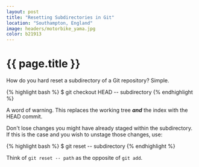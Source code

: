 ```yaml
---
layout: post
title: "Resetting Subdirectories in Git"
location: "Southampton, England"
image: headers/motorbike_yama.jpg
color: b21913
---
```


{{ page.title }}
================

How do you hard reset a subdirectory of a Git repository? Simple.

{% highlight bash %}
$ git checkout HEAD -- subdirectory
{% endhighlight %}

A word of warning. This replaces the working tree ***and*** the index with the HEAD commit. 

Don't lose changes you might have already staged within the subdirectory. If this is the case and you wish to unstage those changes, use:

{% highlight bash %}
$ git reset -- subdirectory
{% endhighlight %}

Think of `git reset -- path` as the opposite of `git add`.
